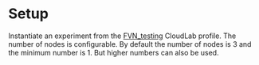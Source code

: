 # Setup

Instantiate an experiment from the [FVN_testing](https://www.cloudlab.us/instantiate.php?profile=f60428ba-d2a0-11ef-af1a-e4434b2381fc&from=manage-profile) CloudLab profile. The number of nodes is configurable. By default the number of nodes is 3 and the minimum number is 1. But higher numbers can also be used.
